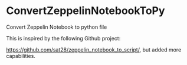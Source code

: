 # ConvertZeppelinNotebookToPy
Convert Zeppelin Notebook to python file

This is inspired by the following Github project: 

https://github.com/sat28/zeppelin_notebook_to_script/, but added more capabilities.